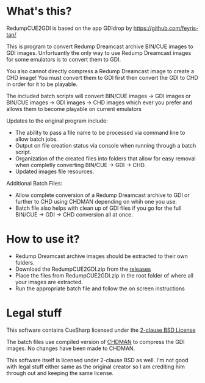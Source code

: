 # What's this?
RedumpCUE2GDI is based on the app GDIdrop by https://github.com/feyris-tan/

This is program to convert Redump Dreamcast archive BIN/CUE images to GDI images. Unfortuantly the only way to use Redump Dreamcast images for some emulators is to convert them to GDI.

You also cannot directly compress a Redump Dreamcast image to create a CHD image! You must convert them to GDI first then convert the GDI to CHD in order for it to be playable. 

The included batch scripts will convert BIN/CUE images -> GDI images or BIN/CUE images -> GDI images -> CHD images which ever you prefer and allows them to become playable on current emulators

Updates to the original program include: 
- The ability to pass a file name to be processed via command line to allow batch jobs.
- Output on file creation status via console when running through a batch script. 
- Organization of the created files into folders that allow for easy removal when completly converting BIN/CUE -> GDI -> CHD. 
- Updated images file resources.

Additional Batch Files:
- Allow complete conversion of a Redump Dreamcast archive to GDI or further to CHD using CHDMAN depending on whih one you use.
- Batch file also helps with clean up of GDI files if you go for the full BIN/CUE -> GDI -> CHD conversion all at once. 

# How to use it?
- Redump Dreamcast archive images should be extracted to their own folders. 
- Download the RedumpCUE2GDI.zip from the [releases](https://github.com/AwfulBear/RedumpCUE2GDI/releases)
- Place the files from RedumpCUE2GDI.zip in the root folder of where all your images are extracted.
- Run the appropriate batch file and follow the on screen instructions

# Legal stuff
This software contains CueSharp licensed under the [2-clause BSD License](https://wyday.com/bsd-license.php)

The batch files use compiled version of [CHDMAN](https://github.com/mamedev/mame/blob/master/src/tools/chdman.cpp) to compress the GDI images. No changes have been made to CHDMAN. 

This software itself is licensed under 2-clause BSD as well. I'm not good with legal stuff either same as the original creator so I am crediting him through out and keeping the same license. 
